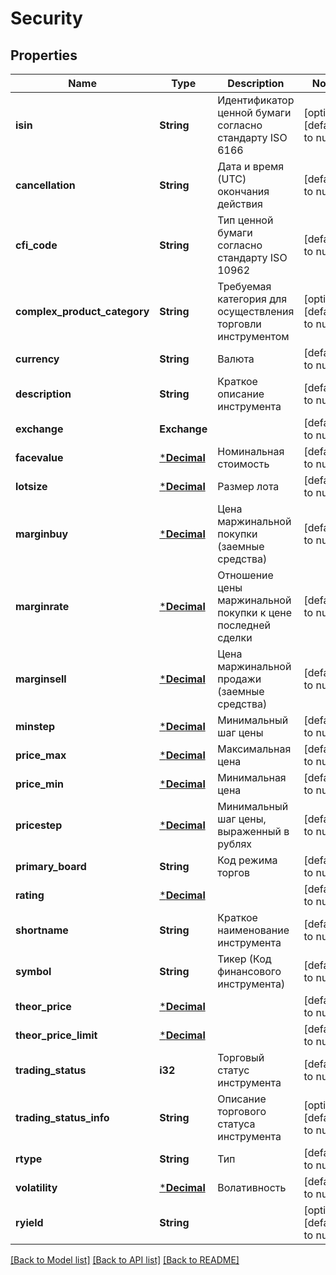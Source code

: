 # Security

## Properties
Name | Type | Description | Notes
------------ | ------------- | ------------- | -------------
**isin** | **String** | Идентификатор ценной бумаги согласно стандарту ISO 6166 | [optional] [default to null]
**cancellation** | **String** | Дата и время (UTC) окончания действия | [default to null]
**cfi_code** | **String** | Тип ценной бумаги согласно стандарту ISO 10962 | [default to null]
**complex_product_category** | **String** | Требуемая категория для осуществления торговли инструментом | [optional] [default to null]
**currency** | **String** | Валюта | [default to null]
**description** | **String** | Краткое описание инструмента | [default to null]
**exchange** | **Exchange** |  | [default to null]
**facevalue** | [***Decimal**](BigDecimal.md) | Номинальная стоимость | [default to null]
**lotsize** | [***Decimal**](BigDecimal.md) | Размер лота | [default to null]
**marginbuy** | [***Decimal**](BigDecimal.md) | Цена маржинальной покупки (заемные средства) | [default to null]
**marginrate** | [***Decimal**](BigDecimal.md) | Отношение цены маржинальной покупки к цене последней сделки | [default to null]
**marginsell** | [***Decimal**](BigDecimal.md) | Цена маржинальной продажи (заемные средства) | [default to null]
**minstep** | [***Decimal**](BigDecimal.md) | Минимальный шаг цены | [default to null]
**price_max** | [***Decimal**](BigDecimal.md) | Максимальная цена | [default to null]
**price_min** | [***Decimal**](BigDecimal.md) | Минимальная цена | [default to null]
**pricestep** | [***Decimal**](BigDecimal.md) | Минимальный шаг цены, выраженный в рублях | [default to null]
**primary_board** | **String** | Код режима торгов | [default to null]
**rating** | [***Decimal**](BigDecimal.md) |  | [default to null]
**shortname** | **String** | Краткое наименование инструмента | [default to null]
**symbol** | **String** | Тикер (Код финансового инструмента) | [default to null]
**theor_price** | [***Decimal**](BigDecimal.md) |  | [default to null]
**theor_price_limit** | [***Decimal**](BigDecimal.md) |  | [default to null]
**trading_status** | **i32** | Торговый статус инструмента | [default to null]
**trading_status_info** | **String** | Описание торгового статуса инструмента | [optional] [default to null]
**rtype** | **String** | Тип | [default to null]
**volatility** | [***Decimal**](BigDecimal.md) | Волативность | [default to null]
**ryield** | **String** |  | [optional] [default to null]

[[Back to Model list]](../README.md#documentation-for-models) [[Back to API list]](../README.md#documentation-for-api-endpoints) [[Back to README]](../README.md)

